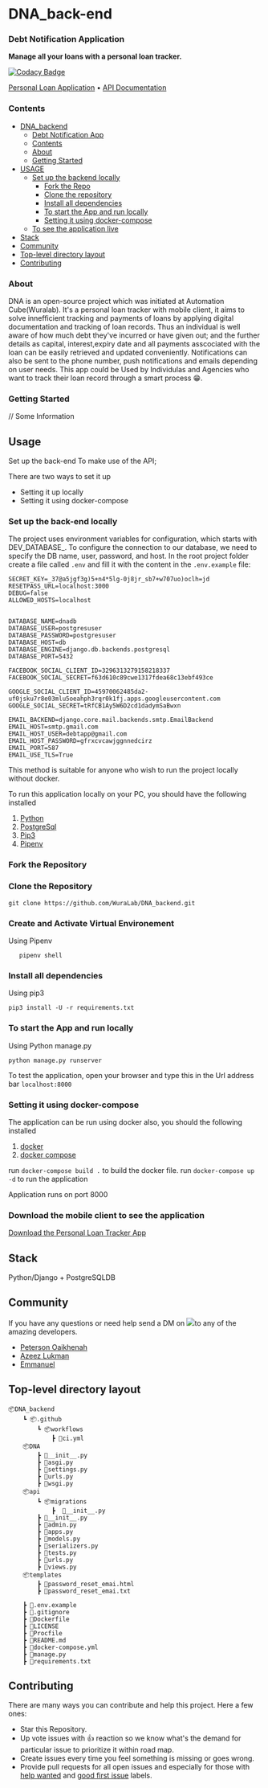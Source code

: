 # DNA_back-end

### Debt Notification Application
**Manage all your loans with a personal loan tracker.**

[![Codacy Badge](https://api.codacy.com/project/badge/Grade/49aa75c6402d45019082dd8280abaa09)](https://app.codacy.com/gh/WuraLab/DNA_backend?utm_source=github.com&utm_medium=referral&utm_content=WuraLab/DNA_backend&utm_campaign=Badge_Grade_Dashboard)

[Personal Loan Application](https://nigeria-api.netlify.app/) • [API Documentation](https://documenter.getpostman.com/view/6711768/T1DjjKXv) 

### Contents

- [DNA_backend](#dna_backend)
  - [Debt Notification App](#debt-notification-app)
  - [Contents](#contents)
  - [About](#about)
  - [Getting Started](#getting-started)
- [USAGE](#usage)
  - [Set up the backend  locally](#set-up-the-backend-locally)
    - [Fork the Repo](#fork-the-repo)
    - [Clone the repository](#clone-the-repository)
    - [Install all dependencies](#install-all-dependencies)
    - [To start the App and run locally](#to-start-the-app-and-run-locally)
    - [Setting it using docker-compose](#setting-it-using-docker-compose)
  - [To see the application live](#to-see-the-application-live)
- [Stack](#stack)
- [Community](#community)
- [Top-level directory layout](#top-level-directory-layout)
- [Contributing](#contributing)

### About
DNA is an open-source project which was initiated at Automation Cube(Wuralab).
It's a personal loan tracker with mobile client, it aims to solve innefficient tracking and payments of loans by applying  digital documentation and tracking of loan records.
Thus  an individual is well aware  of how much debt they've incurred or have given out;  and the further details as capital, interest,expiry date and all payments asscociated with the loan can be easily retrieved and updated conveniently. Notifications can also be sent to the phone number, push notifications and  emails depending on user needs. 
This app could be Used by Individulas and Agencies who want to track their loan record through a smart process 
😁.

### Getting Started
// Some Information

## Usage
Set up the back-end To make use of the API; 

There are two ways to set it up
- Setting it up locally 
- Setting it using docker-compose



### Set up the back-end  locally


The project uses environment variables for configuration, which starts with DEV_DATABASE_. To configure the connection to our database, we need to specify the DB name, user, password, and host. In the root project folder create a file called ```.env``` and fill it with the content in the ```.env.example``` file:
```
SECRET_KEY=_37@a5jgf3g)5+n4*5lg-0j8jr_sb7+w707uo)oclh=jd
RESETPASS_URL=localhost:3000
DEBUG=false
ALLOWED_HOSTS=localhost


DATABASE_NAME=dnadb
DATABASE_USER=postgresuser
DATABASE_PASSWORD=postgresuser
DATABASE_HOST=db
DATABASE_ENGINE=django.db.backends.postgresql
DATABASE_PORT=5432

FACEBOOK_SOCIAL_CLIENT_ID=3296313279158218337
FACEBOOK_SOCIAL_SECRET=f63d610c89cwe1317fdea68c13ebf493ce

GOOGLE_SOCIAL_CLIENT_ID=45970062485da2-uf0jsku7r8e03mlu5oeahph3rqr0k1fj.apps.googleusercontent.com
GOOGLE_SOCIAL_SECRET=tRfCB1Ay5W6D2cd1dadymSaBwxn

EMAIL_BACKEND=django.core.mail.backends.smtp.EmailBackend
EMAIL_HOST=smtp.gmail.com
EMAIL_HOST_USER=debtapp@gmail.com
EMAIL_HOST_PASSWORD=gfrxcvcawjggnnedcirz
EMAIL_PORT=587
EMAIL_USE_TLS=True
```

This method is suitable for anyone who wish to run the project locally without docker.


To run this application locally on your PC, you should have the following installed

1. [Python](https://www.python.org/downloads/)
2. [PostgreSql](https://www.postgresql.org/)
3. [Pip3](https://pip.pypa.io/en/stable/installing/)
4. [Pipenv](https://pypi.org/project/pipenv/)


### Fork the Repository

### Clone the Repository 


    git clone https://github.com/WuraLab/DNA_backend.git


### Create and Activate Virtual Environement

Using Pipenv
```
   pipenv shell
```

### Install all dependencies

Using pip3

    pip3 install -U -r requirements.txt 

### To start the App and run locally

Using Python manage.py 

    python manage.py runserver


To test the application, open your browser and type this in the Url address bar
```localhost:8000```

### Setting it using docker-compose
The application can be run using docker also, you should the following installed

1. [docker](https://www.docker.com/get-started)
2. [docker compose](https://docs.docker.com/compose/install/)

run ```docker-compose build .``` to build the docker file.
run ```docker-compose up -d``` to run the application

Application runs on port 8000

### Download the mobile client to see the application 

[Download the Personal Loan Tracker App]()


## Stack
Python/Django + PostgreSQLDB

## Community

If you have any questions or need help send a DM on  <a href="https://twitter.com/" alt="Twitter"><img src="https://raw.githubusercontent.com/WuraLab/NigeriaApi/sqlDump/readme/twitter-fill.svg"></a>to any of the amazing developers.

- [Peterson Oaikhenah](https://www.twitter.com/i_am_nextwebb)
- [Azeez Lukman](https://twitter.com/robogeek95)
- [Emmanuel](https://twitter.com/)

## Top-level directory layout

    📦DNA_backend
        ┗ 📦.github
            ┗ 📦workflows
                ┣ 📜ci.yml
        📦DNA
            ┣ 📜__init__.py
            ┣ 📜asgi.py
            ┣ 📜settings.py
            ┣ 📜urls.py
            ┣ 📜wsgi.py
        📦api
            ┗ 📦migrations
                ┣  📜__init__.py
            ┣ 📜__init__.py
            ┣ 📜admin.py
            ┣ 📜apps.py
            ┣ 📜models.py
            ┣ 📜serializers.py
            ┣ 📜tests.py
            ┣ 📜urls.py
            ┣ 📜views.py
        📦templates
            ┣ 📜password_reset_emai.html
            ┣ 📜password_reset_emai.txt
           
        ┣ 📜.env.example
        ┣ 📜.gitignore
        ┣ 📜Dockerfile
        ┣ 📜LICENSE
        ┣ 📜Procfile
        ┣ 📜README.md
        ┣ 📜docker-compose.yml
        ┣ 📜manage.py
        ┣ 📜requirements.txt



## Contributing

There are many ways you can contribute and help this project. Here a few ones:

* Star this Repository.
* Up vote issues with 👍 reaction so we know what's the demand for particular issue to prioritize it within road map.
* Create issues every time you feel something is missing or goes wrong.
* Provide pull requests for all open issues and especially for those with [help wanted]() and [good first issue]() labels.
